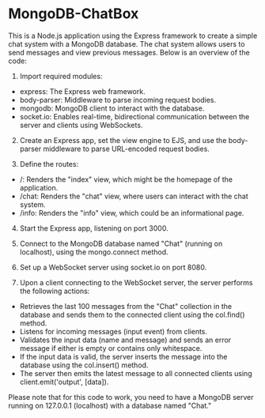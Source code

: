 # MongoDB-ChatBox

This is a Node.js application using the Express framework to create a simple chat system with a MongoDB database. The chat system allows users to send messages and view previous messages. Below is an overview of the code:

1. Import required modules:

* express: The Express web framework.
* body-parser: Middleware to parse incoming request bodies.
* mongodb: MongoDB client to interact with the database.
* socket.io: Enables real-time, bidirectional communication between the server and clients using WebSockets.

2. Create an Express app, set the view engine to EJS, and use the body-parser middleware to parse URL-encoded request bodies.

3. Define the routes:

* /: Renders the "index" view, which might be the homepage of the application.
* /chat: Renders the "chat" view, where users can interact with the chat system.
* /info: Renders the "info" view, which could be an informational page.

4. Start the Express app, listening on port 3000.

5. Connect to the MongoDB database named "Chat" (running on localhost), using the mongo.connect method.

6. Set up a WebSocket server using socket.io on port 8080.

7. Upon a client connecting to the WebSocket server, the server performs the following actions:

* Retrieves the last 100 messages from the "Chat" collection in the database and sends them to the connected client using the col.find() method.
* Listens for incoming messages (input event) from clients.
* Validates the input data (name and message) and sends an error message if either is empty or contains only whitespace.
* If the input data is valid, the server inserts the message into the database using the col.insert() method.
* The server then emits the latest message to all connected clients using client.emit('output', [data]).

Please note that for this code to work, you need to have a MongoDB server running on 127.0.0.1 (localhost) with a database named "Chat."
